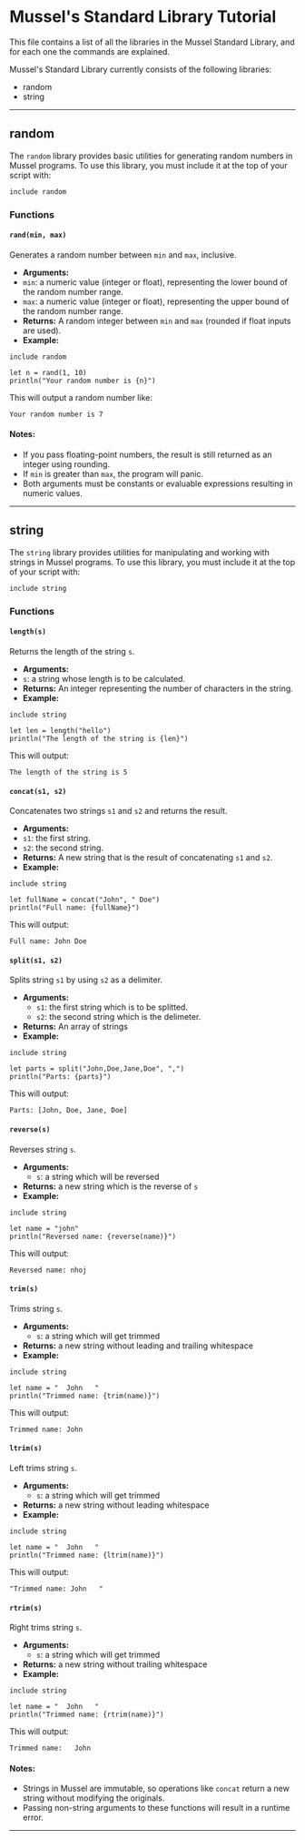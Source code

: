 # Mussel's Standard Library Tutorial

This file contains a list of all the libraries in the Mussel Standard Library, and for each one the commands are explained.

Mussel's Standard Library currently consists of the following libraries:

- random
- string

---

## random

The `random` library provides basic utilities for generating random numbers in Mussel programs. To use this library, you must include it at the top of your script with:

```
include random
```

### Functions

#### `rand(min, max)`

Generates a random number between `min` and `max`, inclusive.

- **Arguments:**
- `min`: a numeric value (integer or float), representing the lower bound of the random number range.
- `max`: a numeric value (integer or float), representing the upper bound of the random number range.
- **Returns:** A random integer between `min` and `max` (rounded if float inputs are used).
- **Example:**

```mussel
include random

let n = rand(1, 10)
println("Your random number is {n}")
```

This will output a random number like:

```
Your random number is 7
```

#### Notes:

- If you pass floating-point numbers, the result is still returned as an integer using rounding.
- If `min` is greater than `max`, the program will panic.
- Both arguments must be constants or evaluable expressions resulting in numeric values.

---

## string

The `string` library provides utilities for manipulating and working with strings in Mussel programs. To use this library, you must include it at the top of your script with:

```
include string
```

### Functions

#### `length(s)`

Returns the length of the string `s`.

- **Arguments:**
- `s`: a string whose length is to be calculated.
- **Returns:** An integer representing the number of characters in the string.
- **Example:**

```mussel
include string

let len = length("hello")
println("The length of the string is {len}")
```

This will output:

```
The length of the string is 5
```

#### `concat(s1, s2)`

Concatenates two strings `s1` and `s2` and returns the result.

- **Arguments:**
- `s1`: the first string.
- `s2`: the second string.
- **Returns:** A new string that is the result of concatenating `s1` and `s2`.
- **Example:**

```mussel
include string

let fullName = concat("John", " Doe")
println("Full name: {fullName}")
```

This will output:

```
Full name: John Doe
```

#### `split(s1, s2)`

Splits string `s1` by using `s2` as a delimiter.

- **Arguments:**
  - `s1`: the first string which is to be splitted.
  - `s2`: the second string which is the delimeter.
- **Returns:** An array of strings
- **Example:**

```mussel
include string

let parts = split("John,Doe,Jane,Doe", ",")
println("Parts: {parts}")
```

This will output:

```
Parts: [John, Doe, Jane, Doe]
```

#### `reverse(s)`

Reverses string `s`.

- **Arguments:**
  - `s`: a string which will be reversed
- **Returns:** a new string which is the reverse of `s`
- **Example:**

```mussel
include string

let name = "john"
println("Reversed name: {reverse(name)}")
```

This will output:

```
Reversed name: nhoj
```

#### `trim(s)`

Trims string `s`.

- **Arguments:**
  - `s`: a string which will get trimmed
- **Returns:** a new string without leading and trailing whitespace
- **Example:**

```mussel
include string

let name = "  John   "
println("Trimmed name: {trim(name)}")
```

This will output:

```
Trimmed name: John 
```

#### `ltrim(s)`

Left trims string `s`.

- **Arguments:**
  - `s`: a string which will get trimmed
- **Returns:** a new string without leading whitespace
- **Example:**

```mussel
include string

let name = "  John   "
println("Trimmed name: {ltrim(name)}")
```

This will output:

```
"Trimmed name: John   "
```

#### `rtrim(s)`

Right trims string `s`.

- **Arguments:**
  - `s`: a string which will get trimmed
- **Returns:** a new string without trailing whitespace
- **Example:**

```mussel
include string

let name = "  John   "
println("Trimmed name: {rtrim(name)}")
```

This will output:

```
Trimmed name:   John
```

#### Notes:

- Strings in Mussel are immutable, so operations like `concat` return a new string without modifying the originals.
- Passing non-string arguments to these functions will result in a runtime error.

---
